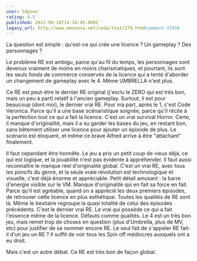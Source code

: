 ```yaml
---
user: Sdpone
rating: 4.5
published: 2012-08-18T14:28:45.000Z
legacy_url: http://www.emunova.net/veda/test/279.htm#comment-15956
---
```

La question est simple : qu'est-ce qui crée une licence ? Un gameplay ? Des personnages ?

Le problème RE est ambigu, parce qu'au fil du temps, les personnages sont devenus vraiment de moins en moins charismatiques, et pourtant, ils sont les seuls fonds de commerce conservés de la licence qui a tenté d'aborder un changement de gameplay avec le 4\. Même UMBRELLA n'est plus.

Ce RE est peut-être le dernier RE original (j'exclu le ZERO qui est très bon, mais un peu à part) relatif à l'ancien gameplay. Surtout, il est pour beaucoup (dont moi), le dernier vrai RE. Pour ma part, après le 1, c'est Code Veronica. Parce qu'il a une base scénaristique soignée, parce qu'il récite à la perfection tout ce qui a fait la licence. C'est un vrai survival Horror. Certe, il manque d'originalité, mais il a su garder les bases du jeu, en restant bon, sans bêtement utiliser une licence pour ajouter un épisode de plus. Le scénario est éloquent, et même ce brave Alfred arrive à être "attachant" finalement. 

Il faut cependant être honnête. Le jeu a pris un petit coup de vieux déjà, ce qui est logique, et la jouabilité n'est pas évidente à appréhender. Il faut aussi reconnaître le manque réel d'originalité global. C'est un vrai RE, avec tous les poncifs du genre, et la seule vraie révolution est technologique et visuelle, c'est déjà énorme et appréciable. Petit détail amusant : la barre d'energie visible sur le VM. Manque d'originalité qui en fait sa force en fait. Parce qu'il est agréable, quand on a apprécié les deux premiers épisodes, de retrouver cette licence en plus esthétique. Toutes les qualités de RE sont là. Même le bestiaire regroupe la quasi totalité de celui des épisodes précédents. C'est le dernier vrai RE. Le vrai qui possède ce qui a fait l'essence même de la licence. Défauts comme qualités. Le 4 est un très bon jeu, mais remet trop de choses en question (plus d'Umbrella, plus de MV, etc) pour justifier de se nommer encore RE. Le seul fait de s'appeler RE fait-il d'un jeu un RE ? Il suffit de voir tous les Spin off médiocres auxquels ont a eu droit.

Mais c'est un autre débat. Ce RE est très bon de façon global.